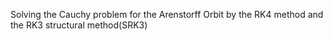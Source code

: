 Solving the Cauchy problem for the Arenstorff Orbit by the RK4 method and the RK3 structural method(SRK3)
